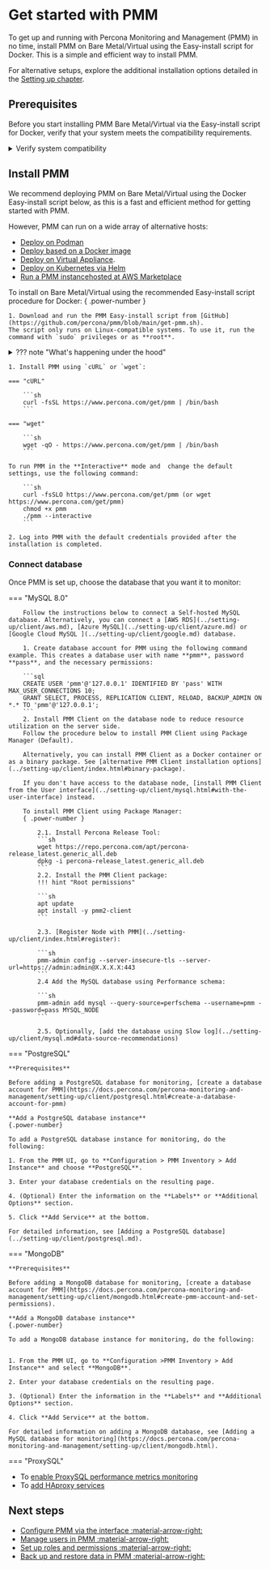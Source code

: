 # Get started with PMM

To get up and running with Percona Monitoring and Management (PMM) in no time, install PMM on Bare Metal/Virtual using the Easy-install script for Docker. This is a simple and efficient way to install PMM.

For alternative setups, explore the additional installation options detailed in the [Setting up chapter](../setting-up/index.md).

## Prerequisites

Before you start installing PMM Bare Metal/Virtual via the Easy-install script for Docker, verify that your system meets the compatibility requirements. 

<details>
  <summary>Verify system compatibility</summary>
  
| Disk      |Memory  | Ports         |
|-----------|--------|---------------|
| * 1 GB of storage per monitored database node. <br/><br/>  * 1 GB of storage per monitored database node for data retention set to one week.| Each database node should have at least 2 GB of memory for effective monitoring. <br/><br/> **Note:** The increase in memory usage is not proportional to the number of nodes. </br> </br>  **Example**: Data from 20 nodes should be easily handled with 16 GB.| * By default, port 443 should be opened on the PMM Server. <br/><br/>  * The database port should be open for the PMM Agent.|

</details>

## Install PMM

We recommend deploying PMM on Bare Metal/Virtual using the Docker Easy-install script below, as this is a fast and efficient method for getting started with PMM.

However, PMM can run on a wide array of alternative hosts:

- [Deploy on Podman](../setting-up/server/podman.md)
- [Deploy based on a Docker image](../setting-up/server/docker.md) 
- [Deploy on Virtual Appliance](../setting-up/server/virtual-appliance.md).
- [Deploy on Kubernetes via Helm](../setting-up/server/helm.md)
- [Run a PMM instancehosted at AWS Marketplace](../setting-up/server/aws.md)

To install on Bare Metal/Virtual using the recommended Easy-install script procedure for Docker:
    { .power-number }

    1. Download and run the PMM Easy-install script from [GitHub](https://github.com/percona/pmm/blob/main/get-pmm.sh). 
    The script only runs on Linux-compatible systems. To use it, run the command with `sudo` privileges or as **root**.

<details>
  <summary>
    ??? note "What's happening under the hood" </summary>
        This script does the following:
        - Installs Docker if it is not installed on your system.
        - Stops and renames any currently running PMM Docker container from `pmm-server` to `pmm-server-{timestamp}`. This old pmm-server container is not a recoverable backup.
        - Pulls and runs the latest PMM Docker image.

</details>

    1. Install PMM using `cURL` or `wget`:

    === "cURL"

        ```sh
        curl -fsSL https://www.percona.com/get/pmm | /bin/bash
        ```

    === "wget"

        ```sh
        wget -qO - https://www.percona.com/get/pmm | /bin/bash    
        ```
 
    To run PMM in the **Interactive** mode and  change the default settings, use the following command:

        ```sh
        curl -fsSLO https://www.percona.com/get/pmm (or wget https://www.percona.com/get/pmm)
        chmod +x pmm
        ./pmm --interactive
        ```

    2. Log into PMM with the default credentials provided after the installation is completed.

### Connect database

Once PMM is set up, choose the database that you want it to monitor:

=== "MySQL 8.0"

        Follow the instructions below to connect a Self-hosted MySQL database. Alternatively, you can connect a [AWS RDS](../setting-up/client/aws.md), [Azure MySQL](../setting-up/client/azure.md) or [Google Cloud MySQL ](../setting-up/client/google.md) database.

        1. Create database account for PMM using the following command example. This creates a database user with name **pmm**, password **pass**, and the necessary permissions:

        ```sql
        CREATE USER 'pmm'@'127.0.0.1' IDENTIFIED BY 'pass' WITH MAX_USER_CONNECTIONS 10;
        GRANT SELECT, PROCESS, REPLICATION CLIENT, RELOAD, BACKUP_ADMIN ON *.* TO 'pmm'@'127.0.0.1';
        ```
        2. Install PMM Client on the database node to reduce resource utilization on the server side. 
        Follow the procedure below to install PMM Client using Package Manager (Default). 
        
        Alternatively, you can install PMM Client as a Docker container or as a binary package. See [alternative PMM Client installation options](../setting-up/client/index.html#binary-package).

        If you don't have access to the database node, [install PMM Client from the User interface](../setting-up/client/mysql.html#with-the-user-interface) instead. 

        To install PMM Client using Package Manager:
        { .power-number } 

            2.1. Install Percona Release Tool:
            ```sh
            wget https://repo.percona.com/apt/percona-release_latest.generic_all.deb
            dpkg -i percona-release_latest.generic_all.deb
            ```
            2.2. Install the PMM Client package:
            !!! hint "Root permissions"
            
            ```sh
            apt update
            apt install -y pmm2-client
            ```

            2.3. [Register Node with PMM](../setting-up/client/index.html#register):
            
            ```sh
            pmm-admin config --server-insecure-tls --server-url=https://admin:admin@X.X.X.X:443
            ```
            2.4 Add the MySQL database using Performance schema:  

            ```sh 
            pmm-admin add mysql --query-source=perfschema --username=pmm --password=pass MYSQL_NODE
            ```
            
            2.5. Optionally, [add the database using Slow log](../setting-up/client/mysql.md#data-source-recommendations)

=== "PostgreSQL"

    **Prerequisites**
     
    Before adding a PostgreSQL database for monitoring, [create a database account for PMM](https://docs.percona.com/percona-monitoring-and-management/setting-up/client/postgresql.html#create-a-database-account-for-pmm)
    
    **Add a PostgreSQL database instance**
    {.power-number}

    To add a PostgreSQL database instance for monitoring, do the following:

    1. From the PMM UI, go to **Configuration > PMM Inventory > Add Instance** and choose **PostgreSQL**.

    3. Enter your database credentials on the resulting page.

    4. (Optional) Enter the information on the **Labels** or **Additional Options** section. 

    5. Click **Add Service** at the bottom.

    For detailed information, see [Adding a PostgreSQL database](../setting-up/client/postgresql.md).

=== "MongoDB"

    **Prerequisites**

    Before adding a MongoDB database for monitoring, [create a database account for PMM](https://docs.percona.com/percona-monitoring-and-management/setting-up/client/mongodb.html#create-pmm-account-and-set-permissions).

    **Add a MongoDB database instance**
    {.power-number}

    To add a MongoDB database instance for monitoring, do the following:


    1. From the PMM UI, go to **Configuration >PMM Inventory > Add Instance** and select **MongoDB**.

    2. Enter your database credentials on the resulting page.

    3. (Optional) Enter the information in the **Labels** and **Additional Options** section. 

    4. Click **Add Service** at the bottom.

    For detailed information on adding a MongoDB database, see [Adding a MySQL database for monitoring](https://docs.percona.com/percona-monitoring-and-management/setting-up/client/mongodb.html).

=== "ProxySQL"

- To [enable ProxySQL performance metrics monitoring](../setting-up/client/proxysql.md)
- To [add HAproxy services](../setting-up/client/haproxy.md)

## Next steps

- [Configure PMM via the interface :material-arrow-right:](../how-to/configure.md)
- [Manage users in PMM :material-arrow-right:](../how-to/manage-users.md)
- [Set up roles and permissions :material-arrow-right:](../get-started/roles-and-permissions/index.md)
- [Back up and restore data in PMM :material-arrow-right:](../get-started/backup/index.md)